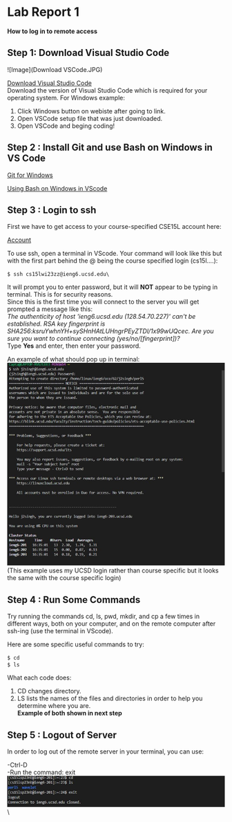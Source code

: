 # Lab Report 1
**How to log in to remote access**


## Step 1: Download Visual Studio Code
![Image](Download VSCode.JPG)

[Download Visual Studio Code](https://code.visualstudio.com/download)\
Download the version of Visual Studio Code which is required for your operating system.
For Windows example:
1) Click Windows button on webiste after going to link.
2) Open VSCode setup file that was just downloaded.
3) Open VSCode and beging coding!


## Step 2 : Install Git and use Bash on Windows in VS Code


[Git for Windows](https://gitforwindows.org/)


[Using Bash on Windows in VScode](https://stackoverflow.com/a/50527994)

## Step 3 : Login to ssh
First we have to get access to your course-specified CSE15L account here:

[Account](https://sdacs.ucsd.edu/~icc/index.php)

To use ssh, open a terminal in VScode. Your command will look like this but with the first part behind the @ being the course specified login (cs15l....):
~~~
$ ssh cs15lwi23zz@ieng6.ucsd.edu\
~~~
It will prompt you to enter password, but it will **NOT** appear to be typing in terminal. This is for security reasons.\
Since this is the first time you will connect to the server you will get prompted a message like this:\
*The authenticity of host 'ieng6.ucsd.edu (128.54.70.227)' can't be established.
RSA key fingerprint is SHA256:ksruYwhnYH+sySHnHAtLUHngrPEyZTDl/1x99wUQcec.
Are you sure you want to continue connecting (yes/no/[fingerprint])?*\
Type **Yes** and enter, then enter your password.

An example of what should pop up in terminal:\
![Image](1.JPG)\
(This example uses my UCSD login rather than course specific but it looks the same with the course specific login)
## Step 4 : Run Some Commands

Try running the commands cd, ls, pwd, mkdir, and cp a few times in different ways, both on your computer, and on the remote computer after ssh-ing (use the terminal in VScode).

Here are some specific useful commands to try:
~~~
$ cd
$ ls
~~~

What each code does:
1) CD changes directory.
2) LS lists the names of the files and directories in order to help you determine where you are. \
**Example of both shown in next step**

## Step 5 : Logout of Server
In order to log out of the remote server in your terminal, you can use:

-Ctrl-D\
-Run the command: exit \
![Image](2.JPG)\
